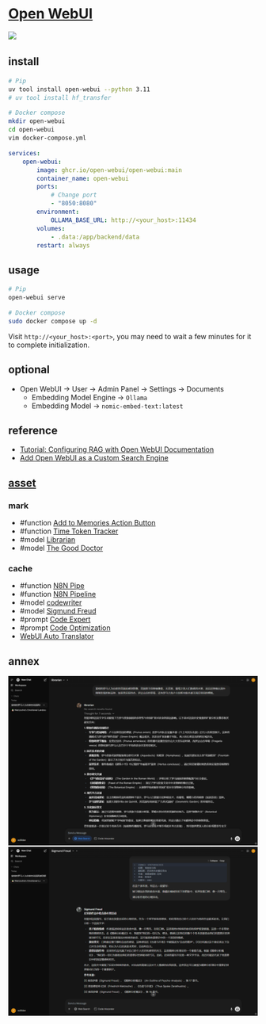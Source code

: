 # [Open WebUI](https://github.com/open-webui/open-webui)

![](https://img.shields.io/github/license/open-webui/open-webui)

## install

```sh
# Pip
uv tool install open-webui --python 3.11
# uv tool install hf_transfer
```

```sh
# Docker compose
mkdir open-webui
cd open-webui
vim docker-compose.yml
```

```yaml
services:
	open-webui:
		image: ghcr.io/open-webui/open-webui:main
		container_name: open-webui
		ports:
			# Change port
			- "8050:8080"
		environment:
			OLLAMA_BASE_URL: http://<your_host>:11434
		volumes:
			- .data:/app/backend/data
		restart: always
```

## usage

```sh
# Pip
open-webui serve
```

```sh
# Docker compose
sudo docker compose up -d
```

Visit `http://<your_host>:<port>`, you may need to wait a few minutes for it to complete initialization.

## optional

- Open WebUI → User → Admin Panel → Settings → Documents
	- Embedding Model Engine → `Ollama`
	- Embedding Model → `nomic-embed-text:latest`

## reference

- [Tutorial: Configuring RAG with Open WebUI Documentation](https://docs.openwebui.com/tutorials/tips/rag-tutorial/)
- [Add Open WebUI as a Custom Search Engine](https://docs.openwebui.com/tutorials/integrations/browser-search-engine/#step-2-add-open-webui-as-a-custom-search-engine)

## [asset]((https://openwebui.com))

### mark

- #function [Add to Memories Action Button](https://openwebui.com/f/pad4651/add_to_memories_action_button)
- #function [Time Token Tracker](https://openwebui.com/f/owndev/time_token_tracker)
- #model [Librarian](https://openwebui.com/m/javi/librarian:latest)
- #model [The Good Doctor](https://openwebui.com/m/nicluckie/the-good-doctor:latest)

### cache

- #function [N8N Pipe](https://openwebui.com/f/coleam/n8n_pipe)
- #function [N8N Pipeline](https://openwebui.com/f/owndev/n8n_pipeline)
- #model [codewriter](https://openwebui.com/m/vianch/codewriter:latest)
- #model [Sigmund Freud](https://openwebui.com/m/geometric/sigmund-freud)
- #prompt [Code Expert](https://openwebui.com/p/masterdee/code-expert)
- #prompt [Code Optimization](https://openwebui.com/p/hub/code-optimization)
- [WebUI Auto Translator](https://openwebui.com/t/nnaoycurt/webui_auto_translator)

## annex

![open-webui_01](/_image/optWeb/open-webui_01.png)
![open-webui_02](/_image/optWeb/open-webui_02.png)
